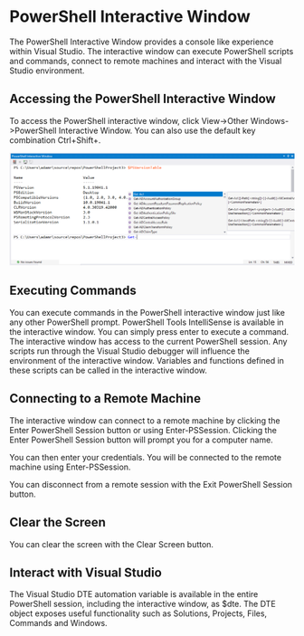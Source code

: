 # PowerShell Interactive Window

The PowerShell Interactive Window provides a console like experience within Visual Studio. The interactive window can execute PowerShell scripts and commands, connect to remote machines and interact with the Visual Studio environment.

## Accessing the PowerShell Interactive Window

To access the PowerShell interactive window, click View->Other Windows->PowerShell Interactive Window. You can also use the default key combination Ctrl+Shift+.

![](<../../.gitbook/assets/image (31).png>)

## Executing Commands

You can execute commands in the PowerShell interactive window just like any other PowerShell prompt. PowerShell Tools IntelliSense is available in the interactive window. You can simply press enter to execute a command. The interactive window has access to the current PowerShell session. Any scripts run through the Visual Studio debugger will influence the environment of the interactive window. Variables and functions defined in these scripts can be called in the interactive window.

## Connecting to a Remote Machine

The interactive window can connect to a remote machine by clicking the Enter PowerShell Session button or using Enter-PSSession. Clicking the Enter PowerShell Session button will prompt you for a computer name.

You can then enter your credentials. You will be connected to the remote machine using Enter-PSSession.

You can disconnect from a remote session with the Exit PowerShell Session button.

## Clear the Screen

You can clear the screen with the Clear Screen button.

## Interact with Visual Studio

The Visual Studio DTE automation variable is available in the entire PowerShell session, including the interactive window, as $dte. The DTE object exposes useful functionality such as Solutions, Projects, Files, Commands and Windows.
